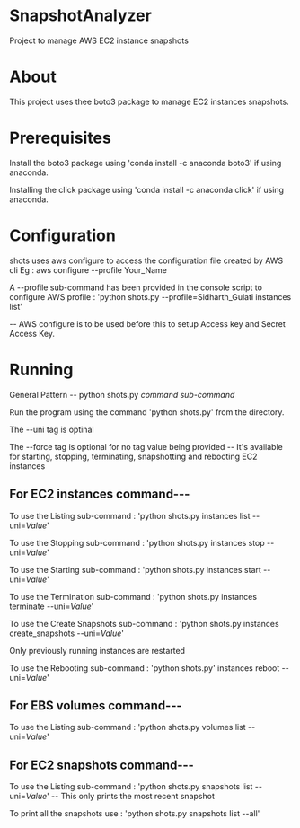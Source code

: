 # SnapshotAnalyzer
Project to manage AWS EC2 instance snapshots

# About

This project uses thee boto3 package to manage EC2 instances snapshots.

# Prerequisites

Install the boto3 package using  'conda install -c anaconda boto3' if using anaconda.

Installing the click package using 'conda install -c anaconda click' if using anaconda.

# Configuration

shots uses aws configure to access the configuration file created by AWS cli
Eg : aws configure --profile Your_Name

A --profile sub-command has been provided in the console script to configure AWS profile : 'python shots.py --profile=Sidharth_Gulati instances list'

-- AWS configure is to be used before this to setup Access key and Secret Access Key.

# Running

General Pattern -- python shots.py *command* *sub-command*

Run the program using the command 'python shots.py' from the directory.

The --uni tag is optinal

The --force tag is optional for no tag value being provided -- It's available for starting, stopping, terminating, snapshotting and rebooting EC2 instances

## For EC2 instances command--- 

To use the Listing sub-command : 'python shots.py instances list --uni=*Value*'

To use the Stopping sub-command : 'python shots.py instances stop --uni=*Value*'

To use the Starting sub-command : 'python shots.py instances start --uni=*Value*'

To use the Termination sub-command : 'python shots.py instances terminate --uni=*Value*'

To use the Create Snapshots sub-command : 'python shots.py instances create_snapshots --uni=*Value*'

Only previously running instances are restarted

To use the Rebooting sub-command : 'python shots.py' instances reboot --uni=*Value*'

## For EBS volumes command---

To use the Listing sub-command : 'python shots.py volumes list --uni=*Value*'

## For EC2 snapshots command---

To use the Listing sub-command : 'python shots.py snapshots list --uni=*Value*' -- This only prints the most recent snapshot

To print all the snapshots use : 'python shots.py snapshots list --all'